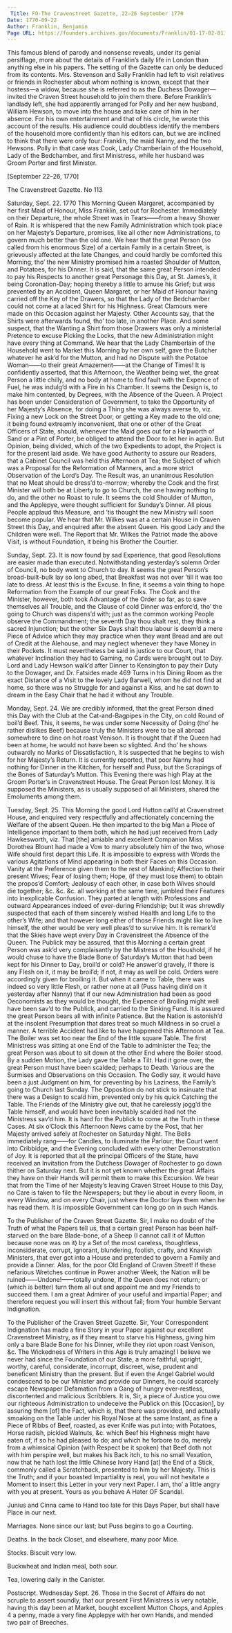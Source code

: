 ```yaml
---
 Title: FO-The Cravenstreet Gazette, 22–26 September 1770
Date: 1770-09-22
Author: Franklin, Benjamin
Page URL: https://founders.archives.gov/documents/Franklin/01-17-02-0131
---
```


This famous blend of parody and nonsense reveals, under its genial persiflage, more about the details of Franklin’s daily life in London than anything else in his papers. The setting of the Gazette can only be deduced from its contents. Mrs. Stevenson and Sally Franklin had left to visit relatives or friends in Rochester about whom nothing is known, except that their hostess—a widow, because she is referred to as the Duchess Dowager—invited the Craven Street household to join them there. Before Franklin’s landlady left, she had apparently arranged for Polly and her new husband, William Hewson, to move into the house and take care of him in her absence. For his own entertainment and that of his circle, he wrote this account of the results. His audience could doubtless identify the members of the household more confidently than his editors can, but we are inclined to think that there were only four: Franklin, the maid Nanny, and the two Hewsons. Polly in that case was Cook, Lady Chamberlain of the Household, Lady of the Bedchamber, and first Ministress, while her husband was Groom Porter and first Minister.
 
  [September 22–26, 1770]
  
  The Cravenstreet Gazette. No 113

Saturday, Sept. 22. 1770
This Morning Queen Margaret, accompanied by her first Maid of Honour, Miss Franklin, set out for Rochester. Immediately on their Departure, the whole Street was in Tears——from a heavy Shower of Rain.
It is whispered that the new Family Administration which took place on her Majesty’s Departure, promises, like all other new Administrations, to govern much better than the old one.
We hear that the great Person (so called from his enormous Size) of a certain Family in a certain Street, is grievously affected at the late Changes, and could hardly be comforted this Morning, tho’ the new Ministry promised him a roasted Shoulder of Mutton, and Potatoes, for his Dinner.
It is said, that the same great Person intended to pay his Respects to another great Personage this Day, at St. James’s, it being Coronation-Day; hoping thereby a little to amuse his Grief; but was prevented by an Accident, Queen Margaret, or her Maid of Honour having carried off the Key of the Drawers, so that the Lady of the Bedchamber could not come at a laced Shirt for his Highness. Great Clamours were made on this Occasion against her Majesty.
Other Accounts say, that the Shirts were afterwards found, tho’ too late, in another Place. And some suspect, that the Wanting a Shirt from those Drawers was only a ministerial Pretence to excuse Picking the Locks, that the new Administration might have every thing at Command.
We hear that the Lady Chamberlain of the Household went to Market this Morning by her own self, gave the Butcher whatever he ask’d for the Mutton, and had no Dispute with the Potatoe Woman——to their great Amazement——at the Change of Times!
It is confidently asserted, that this Afternoon, the Weather being wet, the great Person a little chilly, and no body at home to find fault with the Expence of Fuel, he was indulg’d with a Fire in his Chamber. It seems the Design is, to make him contented, by Degrees, with the Absence of the Queen.
A Project has been under Consideration of Government, to take the Opportunity of her Majesty’s Absence, for doing a Thing she was always averse to, viz. Fixing a new Lock on the Street Door, or getting a Key made to the old one; it being found extreamly inconvenient, that one or other of the Great Officers of State, should, whenever the Maid goes out for a Ha’pworth of Sand or a Pint of Porter, be obliged to attend the Door to let her in again. But Opinion, being divided, which of the two Expedients to adopt, the Project is for the present laid aside.
We have good Authority to assure our Readers, that a Cabinet Council was held this Afternoon at Tea; the Subject of which was a Proposal for the Reformation of Manners, and a more strict Observation of the Lord’s Day. The Result was, an unanimous Resolution that no Meat should be dress’d to-morrow; whereby the Cook and the first Minister will both be at Liberty to go to Church, the one having nothing to do, and the other no Roast to rule. It seems the cold Shoulder of Mutton, and the Applepye, were thought sufficient for Sunday’s Dinner. All pious People applaud this Measure, and ’tis thought the new Ministry will soon become popular.
We hear that Mr. Wilkes was at a certain House in Craven Street this Day, and enquired after the absent Queen. His good Lady and the Children were well.
The Report that Mr. Wilkes the Patriot made the above Visit, is without Foundation, it being his Brother the Courtier.


Sunday, Sept. 23.
It is now found by sad Experience, that good Resolutions are easier made than executed. Not­withstanding yesterday’s solemn Order of Council, no body went to Church to day. It seems the great Person’s broad-built-bulk lay so long abed, that Breakfast was not over ’till it was too late to dress. At least this is the Excuse. In fine, it seems a vain thing to hope Reformation from the Example of our great Folks. The Cook and the Minister, however, both took Advantage of the Order so far, as to save themselves all Trouble, and the Clause of cold Dinner was enforc’d, tho’ the going to Church was dispens’d with; just as the common working People observe the Commandment; the seventh Day thou shalt rest, they think a sacred Injunction; but the other Six Days shalt thou labour is deem’d a mere Piece of Advice which they may practice when they want Bread and are out of Credit at the Alehouse, and may neglect whenever they have Money in their Pockets. It must nevertheless be said in justice to our Court, that whatever Inclination they had to Gaming, no Cards were brought out to Day. Lord and Lady Hewson walk’d after Dinner to Kensington to pay their Duty to the Dowager, and Dr. Fatsides made 469 Turns in his Dining Room as the exact Distance of a Visit to the lovely Lady Barwell, whom he did not find at home, so there was no Struggle for and against a Kiss, and he sat down to dream in the Easy Chair that he had it without any Trouble.



Monday, Sept. 24.
We are credibly informed, that the great Person dined this Day with the Club at the Cat-and-Bagpipes in the City, on cold Round of boil’d Beef. This, it seems, he was under some Necessity of Doing (tho’ he rather dislikes Beef) because truly the Ministers were to be all abroad somewhere to dine on hot roast Venison. It is thought that if the Queen had been at home, he would not have been so slighted. And tho’ he shows outwardly no Marks of Dissatisfaction, it is suspected that he begins to wish for her Majesty’s Return.
It is currently reported, that poor Nanny had nothing for Dinner in the Kitchen, for herself and Puss, but the Scrapings of the Bones of Saturday’s Mutton.
This Evening there was high Play at the Groom Porter’s in Cravenstreet House. The Great Person lost Money. It is supposed the Ministers, as is usually supposed of all Ministers, shared the Emoluments among them.


Tuesday, Sept. 25.
This Morning the good Lord Hutton call’d at Cravenstreet House, and enquired very respectfully and affectionately concerning the Welfare of the absent Queen. He then imparted to the big Man a Piece of Intelligence important to them both, which he had just received from Lady Hawkesworth, viz. That [the] amiable and excellent Companion Miss Dorothea Blount had made a Vow to marry absolutely him of the two, whose Wife should first depart this Life. It is impossible to express with Words the various Agitations of Mind appearing in both their Faces on this Occasion. Vanity at the Preference given them to the rest of Mankind; Affection to their present Wives; Fear of losing them; Hope, (if they must lose them) to obtain the propos’d Comfort; Jealousy of each other, in case both Wives should die together; &c. &c. &c. all working at the same time, jumbled their Features into inexplicable Confusion. They parted at length with Professions and outward Appearances indeed of ever-during Friendship; but it was shrewdly suspected that each of them sincerely wished Health and long Life to the other’s Wife; and that however long either of those Friends might like to live himself, the other would be very well pleas’d to survive him.
It is remark’d that the Skies have wept every Day in Cravenstreet the Absence of the Queen.
The Publick may be assured, that this Morning a certain great Person was ask’d very complaisantly by the Mistress of the Houshold, if he would chuse to have the Blade Bone of Saturday’s Mutton that had been kept for his Dinner to Day, broil’d or cold? He answer’d gravely, If there is any Flesh on it, it may be broil’d; if not, it may as well be cold. Orders were accordingly given for broiling it. But when it came to Table, there was indeed so very little Flesh, or rather none at all (Puss having din’d on it yesterday after Nanny) that if our new Administration had been as good Oeconomists as they would be thought, the Expence of Broiling might well have been sav’d to the Publick, and carried to the Sinking Fund. It is assured the great Person bears all with infinite Patience. But the Nation is astonish’d at the insolent Presumption that dares treat so much Mildness in so cruel a manner.
A terrible Accident had like to have happened this Afternoon at Tea. The Boiler was set too near the End of the little square Table. The first Ministress was sitting at one End of the Table to administer the Tea; the great Person was about to sit down at the other End where the Boiler stood. By a sudden Motion, the Lady gave the Table a Tilt. Had it gone over, the great Person must have been scalded; perhaps to Death. Various are the Surmises and Observations on this Occasion. The Godly say, it would have been a just Judgment on him, for preventing by his Laziness, the Family’s going to Church last Sunday. The Opposition do not stick to insinuate that there was a Design to scald him, prevented only by his quick Catching the Table. The Friends of the Ministry give out, that he carelessly jogg’d the Table himself, and would have been inevitably scalded had not the Ministress sav’d him. It is hard for the Publick to come at the Truth in these Cases.
At six o’Clock this Afternoon News came by the Post, that her Majesty arrived safely at Rochester on Saturday Night. The Bells immediately rang——for Candles, to illuminate the Parlour; the Court went into Cribbidge, and the Evening concluded with every other Demonstration of Joy.
It is reported that all the principal Officers of the State, have received an Invitation from the Dutchess Dowager of Rochester to go down thither on Saturday next. But it is not yet known whether the great Affairs they have on their Hands will permit them to make this Excursion.
We hear that from the Time of her Majesty’s leaving Craven Street House to this Day, no Care is taken to file the Newspapers; but they lie about in every Room, in every Window, and on every Chair, just where the Doctor lays them when he has read them. It is impossible Government can long go on in such Hands.



To the Publisher of the Craven Street Gazette.
Sir,
I make no doubt of the Truth of what the Papers tell us, that a certain great Person has been half-starved on the bare Blade-bone, of a Sheep (I cannot call it of Mutton because none was on it) by a Set of the most careless, thoughtless, inconsiderate, corrupt, ignorant, blundering, foolish, crafty, and Knavish Ministers, that ever got into a House and pretended to govern a Family and provide a Dinner. Alas, for the poor Old England of Craven Street! If these nefarious Wretches continue in Power another Week, the Nation will be ruined——Undone!——totally undone, if the Queen does not return; or (which is better) turn them all out and appoint me and my Friends to succeed them. I am a great Admirer of your useful and impartial Paper; and therefore request you will insert this without fail; from Your humble Servant
Indignation.


To the Publisher of the Craven Street Gazette.
Sir,
Your Correspondent Indignation has made a fine Story in your Paper against our excellent Cravenstreet Ministry, as if they meant to starve his Highness, giving him only a bare Blade Bone for his Dinner, while they riot upon roast Venison, &c. The Wickedness of Writers in this Age is truly amazing! I believe we never had since the Foundation of our State, a more faithful, upright, worthy, careful, considerate, incorrupt, discreet, wise, prudent and beneficent Ministry than the present. But if even the Angel Gabriel would condescend to be our Minister and provide our Dinners, he could scarcely escape Newspaper Defamation from a Gang of hungry ever-restless, discontented and malicious Scribblers. It is, Sir, a piece of Justice you owe our righteous Administration to undeceive the Publick on this [Occasion], by assuring them [of] the Fact, which is, that there was provided, and actually smoaking on the Table under his Royal Nose at the same Instant, as fine a Piece of Ribbs of Beef, roasted, as ever Knife was put into; with Potatoes, Horse radish, pickled Walnuts, &c. which Beef his Highness might have eaten of, if so he had pleased to do; and which he forbore to do, merely from a whimsical Opinion (with Respect be it spoken) that Beef doth not with him perspire well, but makes his Back itch, to his no small Vexation, now that he hath lost the little Chinese Ivory Hand [at] the End of a Stick, commonly called a Scratchback, presented to him by her Majesty. This is the Truth; and if your boasted Impartiality is real, you will not hesitate a Moment to insert this Letter in your very next Paper. I am, tho’ a little angry with you at present. Yours as you behave
A Hater OF Scandal.

Junius and Cinna came to Hand too late for this Days Paper, but shall have Place in our next.


Marriages.
None since our last; but Puss begins to go a Courting.


  Deaths.
In the back Closet, and elsewhere, many poor Mice.


  Stocks.
Biscuit very low.



Buckwheat and Indian meal, both sour.



Tea, lowering daily in the Canister.





Postscript. Wednesday Sept. 26.
Those in the Secret of Affairs do not scruple to assert soundly, that our present First Ministress is very notable, having this day been at Market, bought excellent Mutton Chops, and Apples 4 a penny, made a very fine Applepye with her own Hands, and mended two pair of Breeches.



